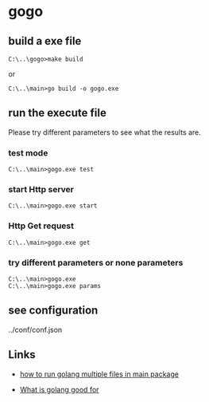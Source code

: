 # gogo

## build a exe file

    C:\..\gogo>make build

or

    C:\..\main>go build -o gogo.exe

## run the execute file

Please try different parameters to see what the results are.

### test mode

    C:\..\main>gogo.exe test

### start Http server

    C:\..\main>gogo.exe start

### Http Get request

    C:\..\main>gogo.exe get

### try different parameters or none parameters 

    C:\..\main>gogo.exe
    C:\..\main>gogo.exe params

## see configuration

../conf/conf.json

## Links

- [how to run golang multiple files in main package](https://stackoverflow.com/questions/28081486/golang-multiple-files-in-main-package)

- [What is golang good for](https://www.quora.com/What-is-golang-good-for)